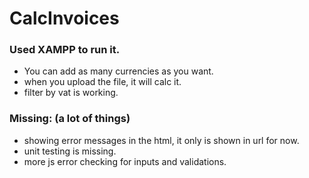# CalcInvoices



### Used XAMPP to run it.

- You can add as many currencies as you want.
- when you upload the file, it will calc it.
- filter by vat is working.


### Missing: (a lot of things)

- showing error messages in the html, it only is shown in url for now.
- unit testing is missing.
- more js error checking for inputs and validations.

